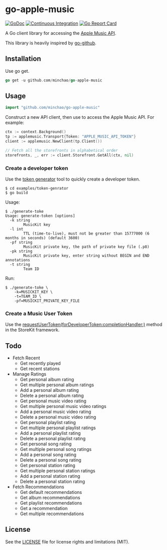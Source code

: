 # go-apple-music

[![GoDoc](https://godoc.org/github.com/minchao/go-apple-music?status.svg)](https://godoc.org/github.com/minchao/go-apple-music)
[![Continuous Integration](https://github.com/minchao/go-apple-music/workflows/Continuous%20Integration/badge.svg)](https://github.com/minchao/go-apple-music/actions?query=workflow%3A%22Continuous+Integration%22)
[![Go Report Card](https://goreportcard.com/badge/github.com/minchao/go-apple-music)](https://goreportcard.com/report/github.com/minchao/go-apple-music)

A Go client library for accessing the [Apple Music API][].

This library is heavily inspired by [go-github][].

## Installation

Use go get.

```go
go get -u github.com/minchao/go-apple-music
```

## Usage

```go
import "github.com/minchao/go-apple-music"
```

Construct a new API client, then use to access the Apple Music API. For example:

```go
ctx := context.Background()
tp := applemusic.Transport{Token: "APPLE_MUSIC_API_TOKEN"}
client := applemusic.NewClient(tp.Client())

// Fetch all the storefronts in alphabetical order
storefronts, _, err := client.Storefront.GetAll(ctx, nil)
```

### Create a developer token

Use the [token generator](examples/token-generator) tool to quickly create a developer token.

    $ cd examples/token-genrator
    $ go build

Usage:

    $ ./generate-toke
    Usage: generate-token [options]
      -k string
            MusicKit key
      -l int
            TTL (time-to-live), must not be greater than 15777000 (6 months in seconds) (default 3600)
      -pf string
            MusicKit private key, the path of private key file (.p8)
      -pk string
            MusicKit private key, enter string without BEGIN and END annotations
      -t string
            Team ID

Run:

    $ ./generate-toke \
        -k=MUSICKIT_KEY \
        -t=TEAM_ID \
        -pf=MUSICKIT_PRIVATE_KEY_FILE

### Create a Music User Token

Use the [requestUserToken(forDeveloperToken:completionHandler:)][] method in the StoreKit framework.

## Todo

* Fetch Recent
  * Get recently played
  * Get recent stations
* Manage Ratings
  * Get personal album rating
  * Get multiple personal album ratings
  * Add a personal album rating
  * Delete a personal album rating
  * Get personal music video rating
  * Get multiple personal music video ratings
  * Add a personal music video rating
  * Delete a personal music video rating
  * Get personal playlist rating
  * Get multiple personal playlist ratings
  * Add a personal playlist rating
  * Delete a personal playlist rating
  * Get personal song rating
  * Get multiple personal song ratings
  * Add a personal song rating
  * Delete a personal song rating
  * Get personal station rating
  * Get multiple personal station ratings
  * Add a personal station rating
  * Delete a personal station rating
* Fetch Recommendations
  * Get default recommendations
  * Get album recommendations
  * Get playlist recommendations
  * Get a recommendation
  * Get multiple recommendations

## License

See the [LICENSE](LICENSE) file for license rights and limitations (MIT).

[Apple Music API]: https://developer.apple.com/library/content/documentation/NetworkingInternetWeb/Conceptual/AppleMusicWebServicesReference/
[go-github]: https://github.com/google/go-github
[requestUserToken(forDeveloperToken:completionHandler:)]: https://developer.apple.com/documentation/storekit/skcloudservicecontroller/2909079-requestusertokenfordevelopertoke
